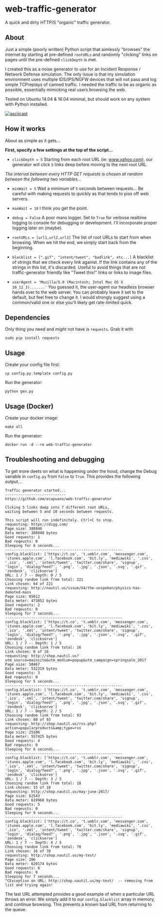 # web-traffic-generator
A quick and dirty HTTP/S "organic" traffic generator. 

## About
Just a simple (poorly written) Python script that aimlessly "browses" the internet by starting at pre-defined `rootURLs` and randomly "clicking" links on pages until the pre-defined `clickDepth` is met.

I created this as a noise generator to use for an Incident Response / Network Defense simulation. The only issue is that my simulation environment uses multiple IDS/IPS/NGFW devices that will not pass and log simple TCPreplays of canned traffic. I needed the traffic to be as organic as possible, essentially mimicking real users browsing the web. 

Tested on Ubuntu 14.04 & 16.04 minimal, but should work on any system with Python installed.

[![asciicast](https://asciinema.org/a/147170.png)](https://asciinema.org/a/147170)

## How it works
About as simple as it gets...

**First, specify a few settings at the top of the script...**

- `clickDepth = 5` Starting from each root URL (ie: www.yahoo.com), our generator will click `5` links deep before moving to the next root URL.

*The interval between every HTTP GET requests is chosen at random between the following two variables...*

- `minWait = 5` Wait a minimum of `5` seconds between requests... Be careful with making requests to quickly as that tends to piss off web servers.
- `maxWait = 10` I think you get the point.


- `debug = False` A poor mans logger. Set to `True` for verbose realtime logging to console for debugging or development. I'll incorporate proper logging later on (maybe).


- `rootURLs = [url1,url2,url3]` The list of root URLs to start from when browsing. When we hit the end, we simply start back from the beginning.

- `blacklist = [".gif", "intent/tweet", "badlink", etc...]` A blacklist of strings that we check every link against. If the link contains any of the strings in this list, it's discarded. Useful to avoid things that are not traffic-generator friendly like "Tweet this!" links or links to image files.

- `userAgent = 'Mozilla/5.0 (Macintosh; Intel Mac OS X 10_12_3).......'` You guessed it, the user-agent our headless browser hands over to the web server. You can probably leave it set to the default, but feel free to change it. I would strongly suggest using a common/valid one or else you'll likely get rate-limited quick. 

## Dependencies
Only thing you need and *might* not have is `requests`. Grab it with 
```
sudo pip install requests
```

## Usage
Create your config file first: 
```
cp config.py.template config.py
```

Run the generator: 
```
python gen.py
```

## Usage (Docker)
Create your docker image:
```
make all
```

Run the generator:
```
docker run -d --rm web-traffic-generator
```


## Troubleshooting and debugging
To get more deets on what is happening under the hood, change the Debug variable in `config.py` from `False` to `True`. This provides the following output...

```
Traffic generator started...
----------------------------
https://github.com/ecapuano/web-traffic-generator

Clcking 5 links deep into 7 different root URLs,
waiting between 5 and 10 seconds between requests.

This script will run indefinitely. Ctrl+C to stop.
requesting: https://digg.com/
Page size: 388840
Data meter: 388840 bytes
Good requests: 1
Bad reqeusts: 0
Sleeping for 6 seconds...
------------------------------------------------------
config.blacklist: ['https://t.co', 't.umblr.com', 'messenger.com', 'itunes.apple.com', 'l.facebook.com', 'bit.ly', 'mediawiki', '.css', '.ico', '.xml', 'intent/tweet', 'twitter.com/share', 'signup', 'login', 'dialog/feed?', '.png', '.jpg', '.json', '.svg', '.gif', 'zendesk', 'clickserve']
URL: 1 / 7 -- Depth: 0 / 5
Choosing random link from total: 221
Link chosen: 64 of 221
requesting: http://nautil.us/issue/54/the-unspoken/physics-has-demoted-mass
Page size: 85012
Data meter: 473852 bytes
Good requests: 2
Bad reqeusts: 0
Sleeping for 7 seconds...
------------------------------------------------------
config.blacklist: ['https://t.co', 't.umblr.com', 'messenger.com', 'itunes.apple.com', 'l.facebook.com', 'bit.ly', 'mediawiki', '.css', '.ico', '.xml', 'intent/tweet', 'twitter.com/share', 'signup', 'login', 'dialog/feed?', '.png', '.jpg', '.json', '.svg', '.gif', 'zendesk', 'clickserve']
URL: 1 / 7 -- Depth: 1 / 5
Choosing random link from total: 16
Link chosen: 0 of 16
requesting: http://shop.nautil.us?utm_source=mainsite&utm_medium=popup&utm_campaign=springsale_2017
Page size: 58467
Data meter: 532319 bytes
Good requests: 3
Bad reqeusts: 0
Sleeping for 5 seconds...
------------------------------------------------------
config.blacklist: ['https://t.co', 't.umblr.com', 'messenger.com', 'itunes.apple.com', 'l.facebook.com', 'bit.ly', 'mediawiki', '.css', '.ico', '.xml', 'intent/tweet', 'twitter.com/share', 'signup', 'login', 'dialog/feed?', '.png', '.jpg', '.json', '.svg', '.gif', 'zendesk', 'clickserve']
URL: 1 / 7 -- Depth: 2 / 5
Choosing random link from total: 93
Link chosen: 88 of 93
requesting: http://shop.nautil.us/rss.php?action=popularproducts&amp;type=rss
Page size: 25106
Data meter: 557425 bytes
Good requests: 4
Bad reqeusts: 0
Sleeping for 6 seconds...
------------------------------------------------------
config.blacklist: ['https://t.co', 't.umblr.com', 'messenger.com', 'itunes.apple.com', 'l.facebook.com', 'bit.ly', 'mediawiki', '.css', '.ico', '.xml', 'intent/tweet', 'twitter.com/share', 'signup', 'login', 'dialog/feed?', '.png', '.jpg', '.json', '.svg', '.gif', 'zendesk', 'clickserve']
URL: 1 / 7 -- Depth: 3 / 5
Choosing random link from total: 18
Link chosen: 15 of 18
requesting: http://shop.nautil.us/may-june-2017/
Page size: 62543
Data meter: 619968 bytes
Good requests: 5
Bad reqeusts: 0
Sleeping for 9 seconds...
------------------------------------------------------
config.blacklist: ['https://t.co', 't.umblr.com', 'messenger.com', 'itunes.apple.com', 'l.facebook.com', 'bit.ly', 'mediawiki', '.css', '.ico', '.xml', 'intent/tweet', 'twitter.com/share', 'signup', 'login', 'dialog/feed?', '.png', '.jpg', '.json', '.svg', '.gif', 'zendesk', 'clickserve']
URL: 1 / 7 -- Depth: 4 / 5
Choosing random link from total: 70
Link chosen: 16 of 70
requesting: http://shop.nautil.us/my-test/
Page size: 206
Data meter: 620174 bytes
Good requests: 6
Bad reqeusts: 0
Sleeping for 7 seconds...
^CException on URL: http://shop.nautil.us/my-test/  -- removing from list and trying again!
```

The last URL attempted provides a good example of when a particular URL throws an error. We simply add it to our `config.blacklist` array in memory, and continue browsing. This prevents a known bad URL from returning to the queue. 
